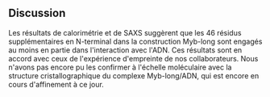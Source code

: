 ## Discussion

Les résultats de calorimétrie et de SAXS suggèrent que les 46 résidus
supplémentaires en N-terminal dans la construction Myb-long sont engagés au
moins en partie dans l'interaction avec l'ADN. Ces résultats sont en accord avec
ceux de l'expérience d'empreinte de nos collaborateurs. Nous n'avons pas encore
pu les confirmer à l'échelle moléculaire avec la structure cristallographique du
complexe Myb-long/ADN, qui est encore en cours d'affinement à ce jour. 

